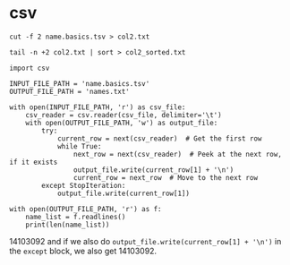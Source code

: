# csv

```
cut -f 2 name.basics.tsv > col2.txt

tail -n +2 col2.txt | sort > col2_sorted.txt
```

```
import csv

INPUT_FILE_PATH = 'name.basics.tsv'
OUTPUT_FILE_PATH = 'names.txt'

with open(INPUT_FILE_PATH, 'r') as csv_file:
    csv_reader = csv.reader(csv_file, delimiter='\t')
    with open(OUTPUT_FILE_PATH, 'w') as output_file:
        try:
            current_row = next(csv_reader)  # Get the first row
            while True:
                next_row = next(csv_reader)  # Peek at the next row, if it exists
                output_file.write(current_row[1] + '\n')
                current_row = next_row  # Move to the next row
        except StopIteration:
            output_file.write(current_row[1])

with open(OUTPUT_FILE_PATH, 'r') as f:
    name_list = f.readlines()
    print(len(name_list))
```

14103092 and if we also do `output_file.write(current_row[1] + '\n')` in the `except` block, we also get 14103092.
